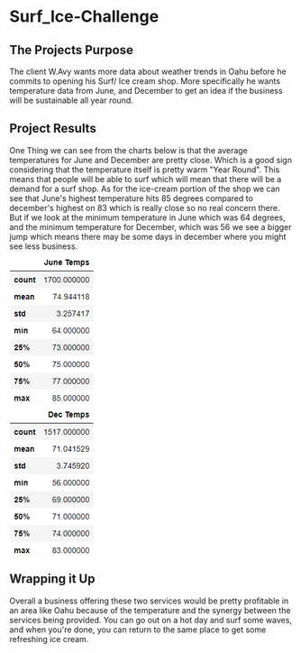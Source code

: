 # Surf_Ice-Challenge
## The Projects Purpose
The client W.Avy wants more data about weather trends in Oahu before he commits to opening his Surf/ Ice cream shop. More specifically he wants temperature data from June, and December to get an idea if the business will be sustainable all year round. 

## Project Results 
One Thing we can see from the charts below is that the average temperatures for June and December are pretty close. Which is a good sign considering that the temperature itself is pretty warm "Year Round". This means that people will be able to surf which will mean that there will be a demand for a surf shop. As for the ice-cream portion of the shop we can see that June's highest temperature hits 85 degrees compared to december's highest on 83 which is really close so no real concern there. But if we look at the minimum temperature in June which was 64 degrees, and the minimum temperature for December, which was 56 we see a bigger jump which means there may be some days in december where you might see less business.

![june_temps_sum_stats](https://github.com/lrngdtascinc/Surf_Ice-Challenge/blob/f6c4c26696f0580a12810105a50d86e85cae7181/june_temps_sum_stats.png)

![dec_temps_sum_stats](https://github.com/lrngdtascinc/Surf_Ice-Challenge/blob/028c691ec3dcd9ff644595bc437710b69ce00d2e/dec_temps_sum_stats.png)

## Wrapping it Up
Overall a business offering these two services would be pretty profitable in an area like Oahu because of the temperature and the synergy between the services being provided. You can go out on a hot day and surf some waves, and when you're done, you can return to the same place to get some refreshing ice cream.
